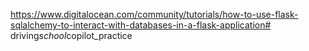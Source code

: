 https://www.digitalocean.com/community/tutorials/how-to-use-flask-sqlalchemy-to-interact-with-databases-in-a-flask-application#   d r i v i n g _ s c h o o l _ c o p i l o t _ p r a c t i c e  
 
